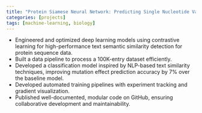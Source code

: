 ```yaml
---
title: "Protein Siamese Neural Network: Predicting Single Nucleotide Variant Effects"
categories: [projects]
tags: [machine-learning, biology]
---
```


- Engineered and optimized deep learning models using contrastive learning for high-performance text semantic similarity detection for protein sequence data.
- Built a data pipeline to process a 100K-entry dataset efficiently.
- Developed a classification model inspired by NLP-based text similarity techniques, improving mutation effect prediction accuracy by 7% over the baseline model.
- Developed automated training pipelines with experiment tracking and gradient visualization.
- Published well-documented, modular code on GitHub, ensuring collaborative development and maintainability.
